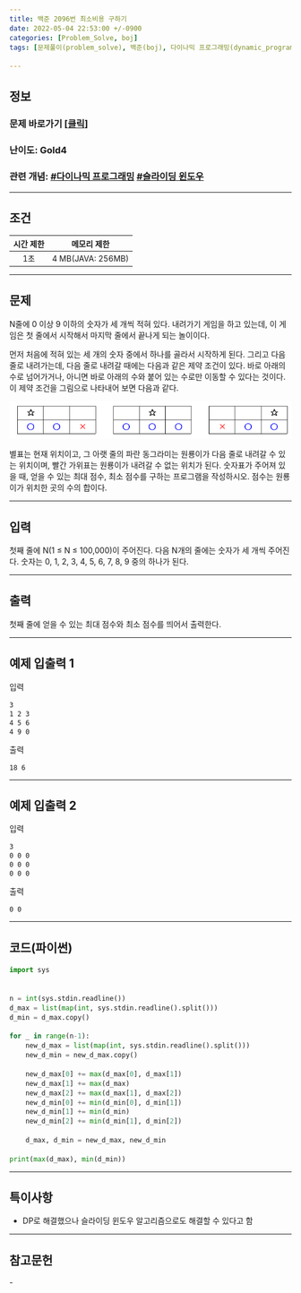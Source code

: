 ```yaml
---
title: 백준 2096번 최소비용 구하기
date: 2022-05-04 22:53:00 +/-0900
categories: [Problem_Solve, boj]
tags: [문제풀이(problem_solve), 백준(boj), 다이나믹 프로그래밍(dynamic_programming), 슬라이딩 윈도우(sliding_window)]

---
```

## 정보
### 문제 바로가기 [[클릭](https://www.acmicpc.net/problem/2096)]
### 난이도: Gold4
### 관련 개념: [#다이나믹 프로그래밍](https://www.acmicpc.net/problemset?sort=ac_desc&algo=33) [#슬라이딩 윈도우](https://www.acmicpc.net/problemset?sort=ac_desc&algo=68)

---
## 조건

시간 제한|메모리 제한
:---:|:---:
1초|4 MB(JAVA: 256MB)

---
## 문제
N줄에 0 이상 9 이하의 숫자가 세 개씩 적혀 있다. 내려가기 게임을 하고 있는데, 이 게임은 첫 줄에서 시작해서 마지막 줄에서 끝나게 되는 놀이이다.

먼저 처음에 적혀 있는 세 개의 숫자 중에서 하나를 골라서 시작하게 된다. 그리고 다음 줄로 내려가는데, 다음 줄로 내려갈 때에는 다음과 같은 제약 조건이 있다. 바로 아래의 수로 넘어가거나, 아니면 바로 아래의 수와 붙어 있는 수로만 이동할 수 있다는 것이다. 이 제약 조건을 그림으로 나타내어 보면 다음과 같다.

![조건 그림](/assets/img/problem_solve/0073/0073_problem.png "조건 그림")

별표는 현재 위치이고, 그 아랫 줄의 파란 동그라미는 원룡이가 다음 줄로 내려갈 수 있는 위치이며, 빨간 가위표는 원룡이가 내려갈 수 없는 위치가 된다. 숫자표가 주어져 있을 때, 얻을 수 있는 최대 점수, 최소 점수를 구하는 프로그램을 작성하시오. 점수는 원룡이가 위치한 곳의 수의 합이다.

---
## 입력
첫째 줄에 N(1 ≤ N ≤ 100,000)이 주어진다. 다음 N개의 줄에는 숫자가 세 개씩 주어진다. 숫자는 0, 1, 2, 3, 4, 5, 6, 7, 8, 9 중의 하나가 된다.

---
## 출력
첫째 줄에 얻을 수 있는 최대 점수와 최소 점수를 띄어서 출력한다.

---
## 예제 입출력 1
입력
```
3
1 2 3
4 5 6
4 9 0
```

출력
```
18 6
```

---
## 예제 입출력 2
입력
```
3
0 0 0
0 0 0
0 0 0
```

출력
```
0 0
```

---
## 코드(파이썬)
```python
import sys


n = int(sys.stdin.readline())
d_max = list(map(int, sys.stdin.readline().split()))
d_min = d_max.copy()

for _ in range(n-1):
    new_d_max = list(map(int, sys.stdin.readline().split()))
    new_d_min = new_d_max.copy()
    
    new_d_max[0] += max(d_max[0], d_max[1])
    new_d_max[1] += max(d_max)
    new_d_max[2] += max(d_max[1], d_max[2])
    new_d_min[0] += min(d_min[0], d_min[1])
    new_d_min[1] += min(d_min)
    new_d_min[2] += min(d_min[1], d_min[2])
    
    d_max, d_min = new_d_max, new_d_min
    
print(max(d_max), min(d_min))

```

---
## 특이사항
- DP로 해결했으나 슬라이딩 윈도우 알고리즘으로도 해결할 수 있다고 함

---
## 참고문헌
\-
 